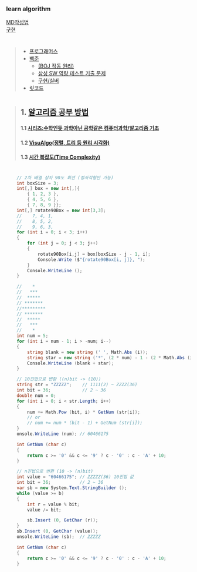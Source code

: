 
### learn algorithm

<!--
<hr/> 굵은 줄
<br/> 공간
-->


[MD작성법](https://gist.github.com/ihoneymon/652be052a0727ad59601#%EA%B3%B5%ED%86%B5-%EB%A7%88%ED%81%AC%EB%8B%A4%EC%9A%B4-markdown-%EC%9E%91%EC%84%B1%EB%B2%95)   
[구현](https://velog.io/@hyun0820/%EC%BD%94%EB%94%A9%ED%85%8C%EC%8A%A4%ED%8A%B8-%EA%B5%AC%ED%98%84Implementation-%EC%9C%A0%ED%98%95)

#

> + [프로그래머스](https://programmers.co.kr/)
> + [백준](https://www.acmicpc.net/)
>   + [(BOJ 작동 원리)](https://www.acmicpc.net/blog/view/55)
>   + [삼성 SW 역량 테스트 기출 문제](https://www.acmicpc.net/workbook/view/1152)
>   + [구현/실버](https://solved.ac/search?query=%23implementation+*s)
> + [릿코드](https://leetcode.com/)   
> #

> ## 1. [알고리즘 공부 방법](https://velog.io/@guide333/%EC%95%8C%EA%B3%A0%EB%A6%AC%EC%A6%98-%EA%B3%B5%EB%B6%80-%EB%B0%A9%EB%B2%95)
> #### 1.1 [시리즈:수학인듯 과학아닌 공학같은 컴퓨터과학/알고리즘 기초](https://librewiki.net/wiki/%EC%8B%9C%EB%A6%AC%EC%A6%88:%EC%88%98%ED%95%99%EC%9D%B8%EB%93%AF_%EA%B3%BC%ED%95%99%EC%95%84%EB%8B%8C_%EA%B3%B5%ED%95%99%EA%B0%99%EC%9D%80_%EC%BB%B4%ED%93%A8%ED%84%B0%EA%B3%BC%ED%95%99/%EC%95%8C%EA%B3%A0%EB%A6%AC%EC%A6%98_%EA%B8%B0%EC%B4%88)
> #### 1.2 [VisuAlgo(정렬, 트리 등 원리 시각화)](https://visualgo.net/en)
> #### 1.3 [시간 복잡도(Time Complexity)](https://hanamon.kr/%EC%95%8C%EA%B3%A0%EB%A6%AC%EC%A6%98-time-complexity-%EC%8B%9C%EA%B0%84-%EB%B3%B5%EC%9E%A1%EB%8F%84/)
> #


```c#
    // 2차 배열 상자 90도 회전 (정사각형만 가능)
    int boxSize = 3;
    int[,] box = new int[,]{
        { 1, 2, 3 },
        { 4, 5, 6 },
        { 7, 8, 9 }};
    int[,] rotate90Box = new int[3,3];
    //    7, 4, 1,
    //    8, 5, 2,
    //    9, 6, 3,
    for (int i = 0; i < 3; i++)
    {
        for (int j = 0; j < 3; j++)
        {
            rotate90Box[i,j] = box[boxSize - j - 1, i];
            Console.Write ($"{rotate90Box[i, j]}, ");
        }
        Console.WriteLine ();
    }
```

```c#
    //    *
    //   ***
    //  *****
    // *******
    //*********
    // *******
    //  *****
    //   ***
    //    *
    int num = 5;
    for (int i = num - 1; i > -num; i--)
    {
        string blank = new string (' ', Math.Abs (i));
        string star = new string ('*', (2 * num) - 1 - (2 * Math.Abs (i)));
        Console.WriteLine (blank + star);
    }
```

```c#
    // 10진법으로 변환 ((n)bit -> (10))
    string str = "ZZZZZ";    // 1111(2) ~ ZZZZ(36)
    int bit = 36;            // 2 ~ 36
    double num = 0;
    for (int i = 0; i < str.Length; i++)
    {
        num += Math.Pow (bit, i) * GetNum (str[i]);
        // or
        // num += num * (bit - 1) + GetNum (str[i]);
    }
    onsole.WriteLine (num); // 60466175

    int GetNum (char c)
    {
        return c >= '0' && c <= '9' ? c - '0' : c - 'A' + 10;
    }
```
```c#
    // n진법으로 변환 (10 -> (n)bit)
    int value = "60466175"; // ZZZZZ(36) 10진법 값
    int bit = 36;           // 2 ~ 36
    var sb = new System.Text.StringBuilder ();
    while (value >= b)
    {
        int r = value % bit;
        value /= bit;

        sb.Insert (0, GetChar (r));
    }
    sb.Insert (0, GetChar (value)); 
    onsole.WriteLine (sb);  // ZZZZZ

    int GetNum (char c)
    {
        return c >= '0' && c <= '9' ? c - '0' : c - 'A' + 10;
    }
```
